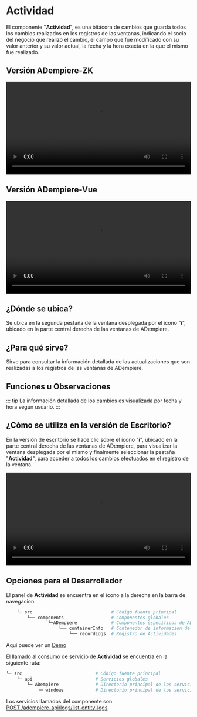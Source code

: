 # Actividad

El componente "**Actividad**", es una bitácora de cambios que guarda todos los cambios realizados en los registros de las ventanas, indicando el socio del negocio que realizó el cambio, el campo que fue modificado con su valor anterior y su valor actual, la fecha y la hora exacta en la que el mismo fue realizado.

## Versión ADempiere-ZK

<video width="100%" controls>
  <source type="video/mp4" :src="$withBase('/images/use-cases/activity/logs-zk.mp4')">
</video>

## Versión ADempiere-Vue

<video width="100%" controls>
  <source type="video/mp4" :src="$withBase('/images/use-cases/activity/logs-vue.mp4')">
</video>

## ¿Dónde se ubica?

Se ubica en la segunda pestaña de la ventana desplegada por el icono "**i**", ubicado en la parte central derecha de las ventanas de ADempiere.

## ¿Para qué sirve?

Sirve para consultar la información detallada de las actualizaciones que son realizadas a los registros de las ventanas de ADempiere.

## Funciones u Observaciones

::: tip
La información detallada de los cambios es visualizada por fecha y hora según usuario.
:::

## ¿Cómo se utiliza en la versión de Escritorio?

En la versión de escritorio se hace clic sobre el icono "**i**", ubicado en la parte central derecha de las ventanas de ADempiere, para visualizar la ventana desplegada por el mismo y finalmente seleccionar la pestaña "**Actividad**", para acceder a todos los cambios efectuados en el registro de la ventana.

<video width="100%" controls>
  <source type="video/mp4" :src="$withBase('/images/use-cases/activity/logs-vue.mp4')">
</video>

## Opciones para el Desarrollador

El panel de **Actividad** se encuentra en el icono a la derecha en la barra de navegacion.

```bash
    └─ src                              # Código fuente principal
        └── components                  # Componentes globales
                └─ADempiere             # Componentes específicos de ADempiere
                    └── containerInfo   # Contenedor de informacion del registro
                        └── recordLogs  # Registro de Actividades
```

Aquí puede ver un [Demo](https://demo-ui.erpya.com/#/7aa4242a-93c0-42d8-92be-8250002d3e3c/d97027fd-4cd5-445e-8fd8-ef5d3f7959b4/window/53418?tabParent=0&action=fa50908e-40f1-11e9-91a1-0242ac140002)

El llamado al consumo de servicio de **Actividad** se encuentra en la siguiente ruta:

```bash
└─ src                            # Código fuente principal
    └─ api                        # Servicios globales
        └─ ADempiere              # Directorio principal de los servicios de roles
            └─ windows            # Directorio principal de los servicios de roles
```

Los servicios llamados del componente son <br>
[POST /adempiere-api/logs/list-entity-logs](https://adempiere.github.io/proxy-adempiere-api/guide/default-modules/adempiere-api/user-log.html#post-adempiere-api-logs-list-entity-logs)<br>
